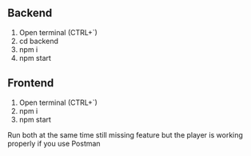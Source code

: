 ## Backend
1. Open terminal (CTRL+`)
2. cd backend
3. npm i
4. npm start

## Frontend
1. Open terminal (CTRL+`)
2. npm i
3. npm start

Run both at the same time still missing feature but the player is working properly if you use Postman